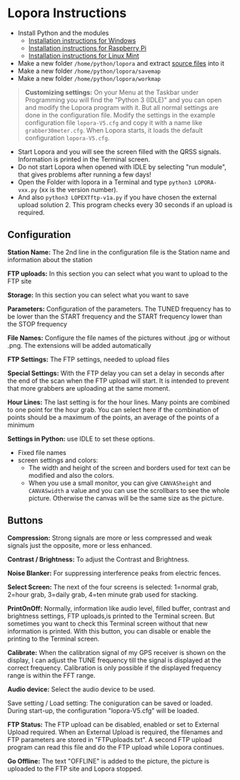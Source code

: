 
# Lopora Instructions

* Install Python and the modules
  * [Installation instructions for Windows](install-windows8.md)
  * [Installation instructions for Raspberry Pi](install-raspi.md)
  * [Installation instructions for Linux Mint](install-linux.md)
* Make a new folder `/home/python/lopora` and extract [source files](/src/) into it
* Make a new folder `/home/python/lopora/savemap` 
* Make a new folder `/home/python/lopora/workmap`

> **Customizing settings:** On your Menu at the Taskbar under Programming you will find the "Python 3 (IDLE)" and you can open and modify the Lopora program with it. But all normal settings are done in the configuration file. Modify the settings in the example configuration file `lopora-V5.cfg` and copy it with a name like `grabber30meter.cfg`. When Lopora starts, it loads the default configuration `lopora-V5.cfg`.

* Start Lopora and you will see the screen filled with the QRSS signals. Information is printed in the Terminal screen.
* Do not start Lopora when opened with IDLE by selecting "run module", that gives problems after running a few days!
* Open the Folder with lopora in a Terminal and type `python3 LOPORA-vxx.py` (xx is the version number).
* And also `python3 LOPEXTftp-v1a.py` if you have chosen the external upload solution 2. This program checks every 30 seconds if an upload is required.

## Configuration

**Station Name:**
The 2nd line in the configuration file is the Station name and information about the station

**FTP uploads:**
In this section you can select what you want to upload to the FTP site

**Storage:**
In this section you can select what you want to save

**Parameters:**
Configuration of the parameters.
The TUNED frequency has to be lower than the START frequency and the START frequency lower than the STOP frequency

**File Names:**
Configure the file names of the pictures without .jpg or without .png. The extensions will be added automatically

**FTP Settings:**
The FTP settings, needed to upload files

**Special Settings:**
With the FTP delay you can set a delay in seconds after the end of the scan when the FTP upload will start. It is intended to prevent that more grabbers are uploading at the same moment.

**Hour Lines:**
The last setting is for the hour lines. Many points are combined to one point for the hour grab. You can select here if the combination of points should be a maximum of the points, an average of the points of a minimum

**Settings in Python:** use IDLE to set these options.
* Fixed file names
* screen settings and colors:
  * The width and height of the screen and borders used for text can be modified and also the colors.
  * When you use a small monitor, you can give `CANVASheight` and `CANVASwidth` a value and you can use the scrollbars to see the whole picture. Otherwise the canvas will be the same size as the picture.

## Buttons

**Compression:**
Strong signals are more or less compressed and weak signals just the opposite, more or less enhanced.

**Contrast / Brightness:**
To adjust the Contrast and Brightness.

**Noise Blanker:**
For suppressing interference peaks from electric fences.

**Select Screen:**
The next of the four screens is selected: 1=normal grab, 2=hour grab, 3=daily grab, 4=ten minute grab used for stacking.

**PrintOnOff:**
Normally, information like audio level, filled buffer, contrast and brightness settings, FTP uploads,is printed to the Terminal screen.
But sometimes you want to check this Terminal screen without that new information is printed.
With this button, you can disable or enable the printing to the Terminal screen.

**Calibrate:**
When the calibration signal of my GPS receiver is shown on the display, I can adjust the TUNE frequency till the signal is displayed at the correct frequency. Calibration is only possible if the displayed frequency range is within the FFT range.

**Audio device:**
Select the audio device to be used.

Save setting / Load setting:
The coniguration can be saved or loaded. During start-up, the configuration "lopora-V5.cfg" will be loaded.

**FTP Status:**
The FTP upload can be disabled, enabled or set to External Upload required. When an External Upload is required, the filenames and FTP parameters
are stored in "FTPuploads.txt". A second FTP upload program can read this file and do the FTP upload while Lopora continues.

**Go Offline:**
The text "OFFLINE" is added to the picture, the picture is uploaded to the FTP site and Lopora stopped.